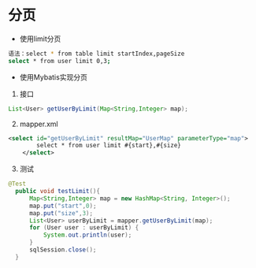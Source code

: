 # 分页
- 使用limit分页
```bash
语法：select * from table limit startIndex,pageSize
select * from user limit 0,3;
```
- 使用Mybatis实现分页
1. 接口
```java
List<User> getUserByLimit(Map<String,Integer> map);
```
2. mapper.xml
```xml
<select id="getUserByLimit" resultMap="UserMap" parameterType="map">
        select * from user limit #{start},#{size}
    </select>  
```
3. 测试
```java
@Test
  public void testLimit(){
      Map<String,Integer> map = new HashMap<String, Integer>();
      map.put("start",0);
      map.put("size",3);
      List<User> userByLimit = mapper.getUserByLimit(map);
      for (User user : userByLimit) {
          System.out.println(user);
      }
      sqlSession.close();
  }
```
